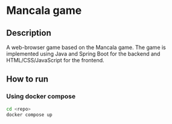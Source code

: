 # Mancala game

## Description
A web-browser game based on the Mancala game. The game is implemented using
Java and Spring Boot for the backend and HTML/CSS/JavaScript for the frontend.

## How to run

### Using docker compose

```sh
cd <repo>
docker compose up
```